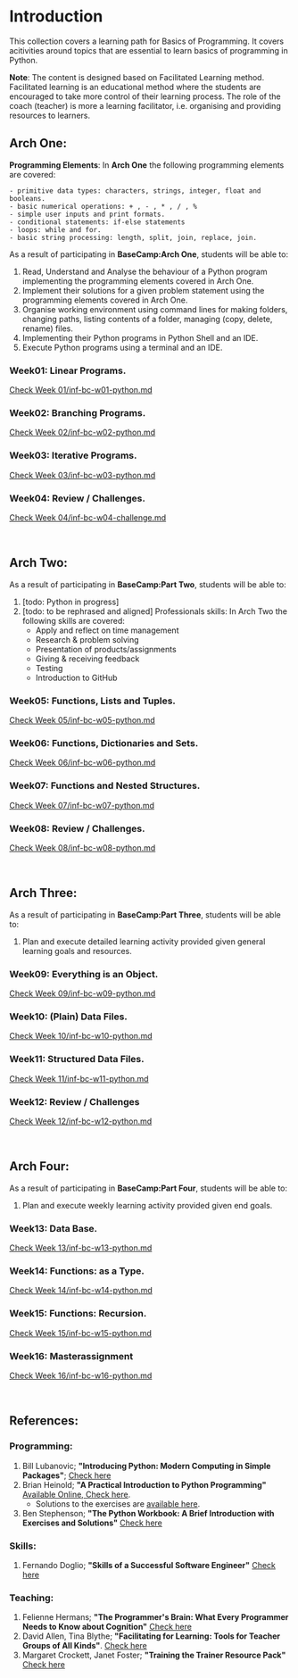# Introduction

This collection covers a learning path for Basics of Programming. It covers acitivities around topics that are essential to learn basics of programming in Python.

**Note**: The content is designed based on Facilitated Learning method. Facilitated learning is an educational method where the students are encouraged to take more control of their learning process. The role of the coach (teacher) is more a learning facilitator, i.e. organising and providing resources to learners.

## Arch One:
**Programming Elements**: In **Arch One** the following programming elements are covered:

	- primitive data types: characters, strings, integer, float and booleans.
	- basic numerical operations: + , - , * , / , %
	- simple user inputs and print formats.
	- conditional statements: if-else statements
	- loops: while and for.
	- basic string processing: length, split, join, replace, join.

As a result of participating in **BaseCamp:Arch One**, students will be able to:

1. Read, Understand and Analyse the behaviour of a Python program implementing the programming elements covered in Arch One.
2. Implement their solutions for a given problem statement using the programming elements covered in Arch One.
3. Organise working environment using command lines for making folders, changing paths, listing contents of a folder, managing (copy, delete, rename) files.
4. Implementing their Python programs in Python Shell and an IDE.
5. Execute Python programs using a terminal and an IDE.

### Week01: Linear Programs.
[Check Week 01/inf-bc-w01-python.md](./week01/inf-bc-w01-python.md) 

### Week02: Branching Programs.
[Check Week 02/inf-bc-w02-python.md](./week02/inf-bc-w02-python.md) 

### Week03: Iterative Programs.
[Check Week 03/inf-bc-w03-python.md](./week03/inf-bc-w03-python.md) 


### Week04: Review / Challenges.
[Check Week 04/inf-bc-w04-challenge.md](./week04/inf-bc-w04-challenge.md) 


<br>

## Arch Two:
As a result of participating in **BaseCamp:Part Two**, students will be able to:

1. [todo: Python in progress]
2. [todo: to be rephrased and aligned] Professionals skills: In Arch Two the following skills are covered: 
	- Apply and reflect on time management 
	- Research & problem solving 
	- Presentation of products/assignments 
	- Giving & receiving feedback 
	- Testing 
	- Introduction to GitHub 

### Week05: Functions, Lists and Tuples.
[Check Week 05/inf-bc-w05-python.md](./week05/inf-bc-w05-python.md) 

### Week06: Functions, Dictionaries and Sets.
[Check Week 06/inf-bc-w06-python.md](./week06/inf-bc-w06-python.md) 

### Week07: Functions and Nested Structures.
[Check Week 07/inf-bc-w07-python.md](./week07/inf-bc-w07-python.md) 

### Week08: Review / Challenges.
[Check Week 08/inf-bc-w08-python.md](./week08/inf-bc-w08-python.md) 

<br>

## Arch Three:

As a result of participating in **BaseCamp:Part Three**, students will be able to:

1. Plan and execute detailed learning activity provided given general learning goals and resources.

### Week09: Everything is an Object.
[Check Week 09/inf-bc-w09-python.md](./week09/inf-bc-w09-python.md) 

### Week10: (Plain) Data Files.
[Check Week 10/inf-bc-w10-python.md](./week10/inf-bc-w10-python.md) 

### Week11: Structured Data Files.
[Check Week 11/inf-bc-w11-python.md](./week11/inf-bc-w11-python.md) 

### Week12: Review / Challenges
[Check Week 12/inf-bc-w12-python.md](./week12/inf-bc-w12-python.md) 

<br>

## Arch Four:

As a result of participating in **BaseCamp:Part Four**, students will be able to:

1. Plan and execute weekly learning activity provided given end goals.

### Week13: Data Base.
[Check Week 13/inf-bc-w13-python.md](./week13/inf-bc-w13-python.md) 

### Week14: Functions: as a Type.
[Check Week 14/inf-bc-w14-python.md](./week14/inf-bc-w14-python.md) 

### Week15: Functions: Recursion.
[Check Week 15/inf-bc-w15-python.md](./week15/inf-bc-w15-python.md) 

### Week16: Masterassignment
[Check Week 16/inf-bc-w16-python.md](./week16/inf-bc-w16-python.md)

<br>


## References:
### Programming:
1. Bill Lubanovic; **"Introducing Python: Modern Computing in Simple Packages"**; [Check here](https://www.oreilly.com/library/view/introducing-python-2nd/9781492051374/) 
2. Brian Heinold; **"A Practical Introduction to Python Programming"** [Available Online, Check here](https://www.brianheinold.net/python/python_book.html).
	- Solutions to the exercises are [available here](https://github.com/henrytirla/Practical-Introduction-to-python).
3. Ben Stephenson; **"The Python Workbook: A Brief Introduction with Exercises and Solutions"** [Check here](https://link.springer.com/book/10.1007/978-3-319-14240-1)


### Skills:

1. Fernando Doglio; **"Skills of a Successful Software Engineer"** [Check here](https://www.manning.com/books/skills-of-a-successful-software-engineer?query=skills%20software%20engineers)

### Teaching:
1. Felienne Hermans; **"The Programmer's Brain: What Every Programmer Needs to Know about Cognition"** [Check here](https://www.amazon.com/Programmers-Brain-every-programmer-cognition/dp/1617298670)
2. David Allen, Tina Blythe; **"Facilitating for Learning: Tools for Teacher Groups of All Kinds"**. [Check here](https://www.amazon.com/Facilitating-Learning-Tools-Teacher-Groups/dp/0807757381)
3. Margaret Crockett, Janet Foster; **"Training the Trainer Resource Pack"** [Check here](http://www.ica-sae.org/trainer/english/index.htmArch)

